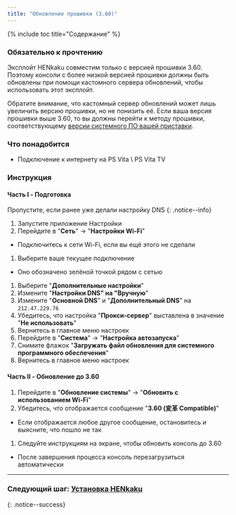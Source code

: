 ```yaml
---
title: "Обновление прошивки (3.60)"
---
```


{% include toc title="Содержание" %}

### Обязательно к прочтению

Эксплойт HENkaku совместим только с версией прошивки 3.60. Поэтому консоли с более низкой версией прошивки должны быть обновлены при помощи кастомного сервера обновлений, чтобы использовать этот эксплойт.

Обратите внимание, что кастомный сервер обновлений может лишь увеличить версию прошивки, но не понизить её. Если ваша версия прошивки выше 3.60, то вы должны перейти к методу прошивки, соответствующему [версии системного ПО вашей приставки](get-started).

### Что понадобится

* Подключение к интернету на PS Vita \ PS Vita TV

### Инструкция

#### Часть I - Подготовка

Пропустите, если ранее уже делали настройку DNS 
{: .notice--info}

1. Запустите приложение Настройки
1. Перейдите в "**Сеть**" -> "**Настройки Wi-Fi**"
  + Подключитесь к сети Wi-Fi, если вы ещё этого не сделали
1. Выберите ваше текущее подключение
  + Оно обозначено зелёной точкой рядом с сетью
1. Выберите "**Дополнительные настройки**"
1. Измените "**Настройки DNS" на "Вручную**"
1. Измените "**Основной DNS**" и "**Дополнительный DNS**" на `212.47.229.76`
1. Убедитесь, что настройка "**Прокси-сервер**" выставлена в значение "**Не использовать**"
1. Вернитесь в главное меню настроек
1. Перейдите в "**Система**" -> "**Настройка автозапуска**"
1. Снимите флажок "**Загружать файл обновления для системного программного обеспечения**"
1. Вернитесь в главное меню настроек

#### Часть II - Обновление до 3.60

1. Перейдите в "**Обновление системы**" -> "**Обновить с использованием Wi-Fi**"
1. Убедитесь, что отображается сообщение "**3.60 (変革 Compatible)**"
  + Если отображается любое другое сообщение, остановитесь и выясните, что пошло не так
1. Следуйте инструкциям на экране, чтобы обновить консоль до 3.60
  + После завершения процесса консоль перезагрузиться автоматически

___

### Следующий шаг: [Установка HENkaku](installing-henkaku)
{: .notice--success}
